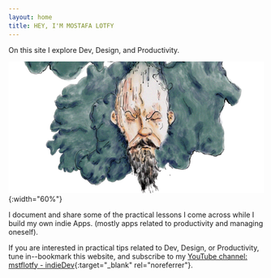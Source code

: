 ```yaml
---
layout: home
title: HEY, I'M MOSTAFA LOTFY
---
```


On this site I explore Dev, Design, and Productivity.

![Mostafa Lotfy](assets/i/img-main.png){:width="60%"}


I document and share some of the practical lessons I come across while I build my own indie Apps. (mostly apps related to productivity and managing oneself).

If you are interested in practical tips related to Dev, Design, or Productivity, tune in--bookmark this website, and subscribe to my [YouTube channel: mstflotfy - indieDev](https://www.youtube.com/c/mstflotfyindieDev){:target="_blank" rel="noreferrer"}.

